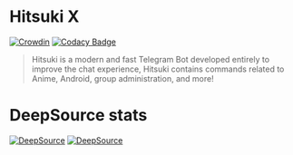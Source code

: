 # Hitsuki X

[![Crowdin](https://badges.crowdin.net/hitsukix/localized.svg)](https://crowdin.com/project/hitsukix)
[![Codacy Badge](https://app.codacy.com/project/badge/Grade/0b02d30b65874904a780c09c82d17220)](https://www.codacy.com/gh/HitsukiNetwork/HitsukiX/dashboard?utm_source=github.com&amp;utm_medium=referral&amp;utm_content=HitsukiNetwork/HitsukiX&amp;utm_campaign=Badge_Grade)

>  Hitsuki is a modern and fast Telegram Bot developed entirely to improve the chat experience,
>  Hitsuki contains commands related to Anime, Android, group administration, and more!

# DeepSource stats

[![DeepSource](https://deepsource.io/gh/HitsukiNetwork/HitsukiX.svg/?label=active+issues&show_trend=true&token=uJYU-er5d5JMwMaky1xFVnP-)](https://deepsource.io/gh/HitsukiNetwork/HitsukiX/?ref=repository-badge)
[![DeepSource](https://deepsource.io/gh/HitsukiNetwork/HitsukiX.svg/?label=resolved+issues&show_trend=true&token=uJYU-er5d5JMwMaky1xFVnP-)](https://deepsource.io/gh/HitsukiNetwork/HitsukiX/?ref=repository-badge)
